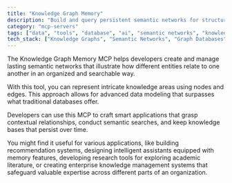```yaml
---
title: "Knowledge Graph Memory"
description: "Build and query persistent semantic networks for structured data management and knowledge representation."
category: "mcp-servers"
tags: ["data", "tools", "database", "ai", "semantic networks", "knowledge representation", "intelligent applications"]
tech_stack: ["Knowledge Graphs", "Semantic Networks", "Graph Databases", "RDF", "SPARQL", "contextual relationships", "semantic searches"]
---
```


The Knowledge Graph Memory MCP helps developers create and manage lasting semantic networks that illustrate how different entities relate to one another in an organized and searchable way.

With this tool, you can represent intricate knowledge areas using nodes and edges. This approach allows for advanced data modeling that surpasses what traditional databases offer.

Developers can use this MCP to craft smart applications that grasp contextual relationships, conduct semantic searches, and keep knowledge bases that persist over time.

You might find it useful for various applications, like building recommendation systems, designing intelligent assistants equipped with memory features, developing research tools for exploring academic literature, or creating enterprise knowledge management systems that safeguard valuable expertise across different parts of an organization.